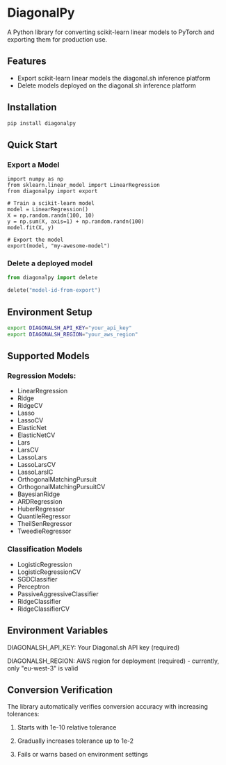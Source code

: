 # DiagonalPy

A Python library for converting scikit-learn linear models to PyTorch and exporting them for production use.

## Features

- Export scikit-learn linear models the diagonal.sh inference platform
- Delete models deployed on the diagonal.sh inference platform

## Installation

```bash
pip install diagonalpy
```

## Quick Start

### Export a Model

```
import numpy as np
from sklearn.linear_model import LinearRegression
from diagonalpy import export

# Train a scikit-learn model
model = LinearRegression()
X = np.random.randn(100, 10)
y = np.sum(X, axis=1) + np.random.randn(100)
model.fit(X, y)

# Export the model
export(model, "my-awesome-model")
```

### Delete a deployed model
```python
from diagonalpy import delete

delete("model-id-from-export")
```

## Environment Setup
```bash
export DIAGONALSH_API_KEY="your_api_key"
export DIAGONALSH_REGION="your_aws_region"
```

## Supported Models
### Regression Models:

 - LinearRegression
 - Ridge
 - RidgeCV
 - Lasso
 - LassoCV
 - ElasticNet
 - ElasticNetCV
 - Lars
 - LarsCV
 - LassoLars
 - LassoLarsCV
 - LassoLarsIC
 - OrthogonalMatchingPursuit
 - OrthogonalMatchingPursuitCV
 - BayesianRidge
 - ARDRegression
 - HuberRegressor
 - QuantileRegressor
 - TheilSenRegressor
 - TweedieRegressor

### Classification Models

 - LogisticRegression
 - LogisticRegressionCV
 - SGDClassifier
 - Perceptron
 - PassiveAggressiveClassifier
 - RidgeClassifier
 - RidgeClassifierCV

## Environment Variables

DIAGONALSH_API_KEY: Your Diagonal.sh API key (required)

DIAGONALSH_REGION: AWS region for deployment (required) - currently, only "eu-west-3" is valid

## Conversion Verification
The library automatically verifies conversion accuracy with increasing tolerances:

1. Starts with 1e-10 relative tolerance

2. Gradually increases tolerance up to 1e-2

3. Fails or warns based on environment settings
